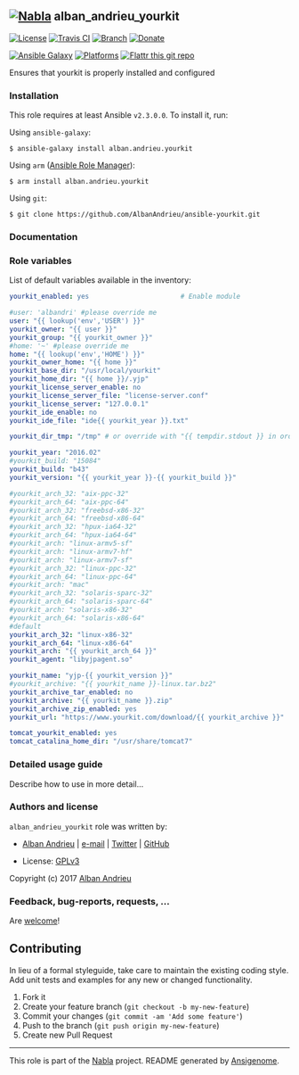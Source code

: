 ## [![Nabla](https://debops.org/images/debops-small.png)](https://github.com/AlbanAndrieu) alban_andrieu_yourkit

<!-- This file was generated by Ansigenome. Do not edit this file directly but
     instead have a look at the files in the ./meta/ directory. -->

[![License](http://img.shields.io/:license-apache-blue.svg?style=flat-square)](http://www.apache.org/licenses/LICENSE-2.0.html)
[![Travis CI](https://img.shields.io/travis/AlbanAndrieu/ansible-yourkit.svg?style=flat)](https://travis-ci.org/AlbanAndrieu/ansible-yourkit)
[![Branch](http://img.shields.io/github/tag/AlbanAndrieu/ansible-yourkit.svg?style=flat-square)](https://github.com/AlbanAndrieu/ansible-yourkit/tree/master)
[![Donate](https://img.shields.io/gratipay/AlbanAndrieu.svg?style=flat)](https://www.gratipay.com/~AlbanAndrieu)
<!--[![Ansible Galaxy](https://img.shields.io/badge/galaxy-alban.andrieu.yourkit-660198.svg?style=flat)](https://galaxy.ansible.com/detail#/role/2732)-->
[![Ansible Galaxy](https://img.shields.io/badge/galaxy-alban.andrieu.yourkit-660198.svg?style=flat)](https://galaxy.ansible.com/alban.andrieu/yourkit)
[![Platforms](http://img.shields.io/badge/platforms-ubuntu-lightgrey.svg?style=flat)](#)
[![Flattr this git repo](http://api.flattr.com/button/flattr-badge-large.png)](https://flattr.com/submit/auto?user_id=AlbanAndrieu&url=https://github.com/AlbanAndrieu/ansible-yourkit&title=ansible-yourkit&language=en_GB&tags=github&category=software)

Ensures that yourkit is properly installed and configured


### Installation

This role requires at least Ansible `v2.3.0.0`. To install it, run:

Using `ansible-galaxy`:
```shell
$ ansible-galaxy install alban.andrieu.yourkit
```

Using `arm` ([Ansible Role Manager](https://github.com/mirskytech/ansible-role-manager/)):
```shell
$ arm install alban.andrieu.yourkit
```

Using `git`:
```shell
$ git clone https://github.com/AlbanAndrieu/ansible-yourkit.git
```

### Documentation

<!---
More information about `alban.andrieu.yourkit` can be found in the
[official alban.andrieu.yourkit documentation](https://docs.debops.org/en/latest/ansible/roles/ansible-yourkit/docs/).
-->


### Role variables

List of default variables available in the inventory:

```YAML
yourkit_enabled: yes                       # Enable module

#user: 'albandri' #please override me
user: "{{ lookup('env','USER') }}"
yourkit_owner: "{{ user }}"
yourkit_group: "{{ yourkit_owner }}"
#home: '~' #please override me
home: "{{ lookup('env','HOME') }}"
yourkit_owner_home: "{{ home }}"
yourkit_base_dir: "/usr/local/yourkit"
yourkit_home_dir: "{{ home }}/.yjp"
yourkit_license_server_enable: no
yourkit_license_server_file: "license-server.conf"
yourkit_license_server: "127.0.0.1"
yourkit_ide_enable: no
yourkit_ide_file: "ide{{ yourkit_year }}.txt"

yourkit_dir_tmp: "/tmp" # or override with "{{ tempdir.stdout }} in order to have be sure to download the file"

yourkit_year: "2016.02"
#yourkit_build: "15084"
yourkit_build: "b43"
yourkit_version: "{{ yourkit_year }}-{{ yourkit_build }}"

#yourkit_arch_32: "aix-ppc-32"
#yourkit_arch_64: "aix-ppc-64"
#yourkit_arch_32: "freebsd-x86-32"
#yourkit_arch_64: "freebsd-x86-64"
#yourkit_arch_32: "hpux-ia64-32"
#yourkit_arch_64: "hpux-ia64-64"
#yourkit_arch: "linux-armv5-sf"
#yourkit_arch: "linux-armv7-hf"
#yourkit_arch: "linux-armv7-sf"
#yourkit_arch_32: "linux-ppc-32"
#yourkit_arch_64: "linux-ppc-64"
#yourkit_arch: "mac"
#yourkit_arch_32: "solaris-sparc-32"
#yourkit_arch_64: "solaris-sparc-64"
#yourkit_arch: "solaris-x86-32"
#yourkit_arch_64: "solaris-x86-64"
#default
yourkit_arch_32: "linux-x86-32"
yourkit_arch_64: "linux-x86-64"
yourkit_arch: "{{ yourkit_arch_64 }}"
yourkit_agent: "libyjpagent.so"

yourkit_name: "yjp-{{ yourkit_version }}"
#yourkit_archive: "{{ yourkit_name }}-linux.tar.bz2"
yourkit_archive_tar_enabled: no
yourkit_archive: "{{ yourkit_name }}.zip"
yourkit_archive_zip_enabled: yes
yourkit_url: "https://www.yourkit.com/download/{{ yourkit_archive }}"

tomcat_yourkit_enabled: yes
tomcat_catalina_home_dir: "/usr/share/tomcat7"
```


### Detailed usage guide

Describe how to use in more detail...


### Authors and license

`alban_andrieu_yourkit` role was written by:

- [Alban Andrieu](fr.linkedin.com/in/nabla/) | [e-mail](mailto:alban.andrieu@free.fr) | [Twitter](https://twitter.com/AlbanAndrieu) | [GitHub](https://github.com/AlbanAndrieu)

- License: [GPLv3](https://tldrlegal.com/license/gnu-general-public-license-v3-%28gpl-3%29)

Copyright (c) 2017 [Alban Andrieu](https://alban.andrieu.com/)

### Feedback, bug-reports, requests, ...

Are [welcome](https://github.com/AlbanAndrieu/ansible-yourkit/issues)!

## Contributing
In lieu of a formal styleguide, take care to maintain the existing coding style. Add unit tests and examples for any new or changed functionality.

1. Fork it
2. Create your feature branch (`git checkout -b my-new-feature`)
3. Commit your changes (`git commit -am 'Add some feature'`)
4. Push to the branch (`git push origin my-new-feature`)
5. Create new Pull Request

***

This role is part of the [Nabla](https://github.com/AlbanAndrieu) project.
README generated by [Ansigenome](https://github.com/nickjj/ansigenome/).
